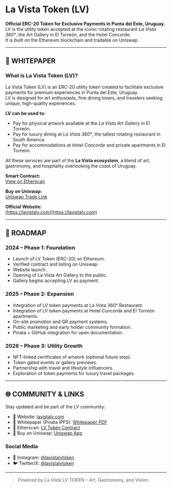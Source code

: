 # La Vista Token (LV)

**Official ERC-20 Token for Exclusive Payments in Punta del Este, Uruguay.**  
LV is the utility token accepted at the iconic rotating restaurant *La Vista 360°*, the Art Gallery in El Torreón, and the Hotel Concorde.  
It is built on the Ethereum blockchain and tradable on Uniswap.

---

## 📘 WHITEPAPER

### What is La Vista Token (LV)?

La Vista Token (LV) is an ERC-20 utility token created to facilitate exclusive payments for premium experiences in Punta del Este, Uruguay.  
LV is designed for art enthusiasts, fine dining lovers, and travelers seeking unique, high-quality experiences.

**LV can be used to:**
- Pay for physical artwork available at the *La Vista Art Gallery* in El Torreón.
- Pay for luxury dining at *La Vista 360°*, the tallest rotating restaurant in South America.
- Pay for accommodations at *Hotel Concorde* and private apartments in El Torreón.

All these services are part of the **La Vista ecosystem**, a blend of art, gastronomy, and hospitality overlooking the coast of Uruguay.

**Smart Contract:**  
[View on Etherscan](https://etherscan.io/token/0xAf8B7e81668Bd97c80740900fB7A6C7632fc5dC2)

**Buy on Uniswap:**  
[Uniswap Trade Link](https://app.uniswap.org/explore/tokens/ethereum/0xaf8b7e81668bd97c80740900fb7a6c7632fc5dc2)

**Official Website:**  
[https://lavistalv.com](https://lavistalv.com)

---

## 🚀 ROADMAP

### 2024 – Phase 1: Foundation
- Launch of LV Token (ERC-20) on Ethereum.
- Verified contract and listing on Uniswap.
- Website launch.
- Opening of La Vista Art Gallery to the public.
- Gallery begins accepting LV as payment.

### 2025 – Phase 2: Expansion
- Integration of LV token payments at La Vista 360° Restaurant.
- Integration of LV token payments at Hotel Concorde and El Torreón apartments.
- On-site promotion and QR payment systems.
- Public marketing and early holder community formation.
- Pinata + GitHub integration for open documentation.
  
### 2026 – Phase 3: Utility Growth
- NFT-linked certificates of artwork (optional future step).
- Token gated events or gallery previews.
- Partnership with travel and lifestyle influencers.
- Exploration of token payments for luxury travel packages.

---

## 🌐 COMMUNITY & LINKS

Stay updated and be part of the LV community:

- 🔗 Website: [lavistalv.com](https://lavistalv.com)  
- 🧠 Whitepaper (Pinata IPFS): [Whitepaper PDF](https://coffee-neighbouring-boa-680.mypinata.cloud/ipfs/bafybeievg4vnccztybvljdhu7uvijr5tjtjh4xptcucklkmvrt3utuglgi)  
- 🔎 Etherscan: [LV Token Contract](https://etherscan.io/token/0xAf8B7e81668Bd97c80740900fB7A6C7632fc5dC2)  
- 💱 Buy on Uniswap: [Uniswap App](https://app.uniswap.org/explore/tokens/ethereum/0xaf8b7e81668bd97c80740900fb7a6c7632fc5dc2)

### Social Media
- 📸 Instagram: [@lavistalvtoken](https://www.instagram.com/lavistalvtoken)  
- 🐦 Twitter/X: [@lavistalvtoken](https://x.com/lavistalvtoken)  

---

> Powered by La Vista LV TOKEN – Art, Gastronomy, and Vision.

